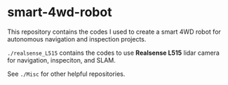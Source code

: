 # smart-4wd-robot
This repository contains the codes I used to create a smart 4WD robot for autonomous navigation and inspection projects.


`./realsense_L515` contains the codes to use **Realsense L515** lidar camera for navigation, inspeciton, and SLAM.


See `./Misc` for other helpful repositories.